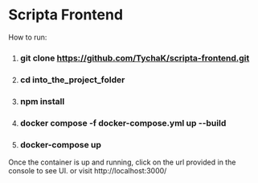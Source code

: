 # Scripta Frontend
How to run:
1. ### git clone https://github.com/TychaK/scripta-frontend.git
2. ### cd into_the_project_folder
3. ### npm install
4. ### docker compose -f docker-compose.yml up --build
5. ### docker-compose up

Once the container is up and running, click on the url provided in the console
to see UI. or visit http://localhost:3000/